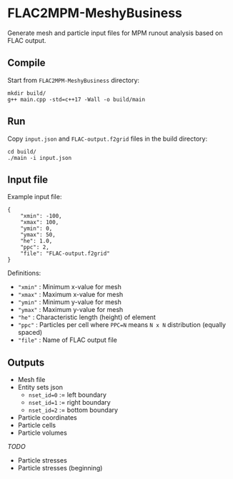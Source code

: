 # FLAC2MPM-MeshyBusiness
Generate mesh and particle input files for MPM runout analysis based on FLAC output. 

## Compile
Start from `FLAC2MPM-MeshyBusiness` directory:
```
mkdir build/
g++ main.cpp -std=c++17 -Wall -o build/main
```


## Run
Copy `input.json` and `FLAC-output.f2grid` files in the build directory:
```
cd build/
./main -i input.json
```

## Input file
Example input file:
```
{
    "xmin": -100,
    "xmax": 100,
    "ymin": 0,
    "ymax": 50,
    "he": 1.0,
    "ppc": 2,
    "file": "FLAC-output.f2grid"
}
```

Definitions:
* `"xmin"` : Minimum x-value for mesh
* `"xmax"` : Maximum x-value for mesh
* `"ymin"` : Minimum y-value for mesh
* `"ymax"` : Maximum y-value for mesh
* `"he"` : Characteristic length (height) of element
* `"ppc"` : Particles per cell where `PPC=N` means `N x N` distribution (equally spaced)
* `"file"` : Name of FLAC output file

## Outputs

* Mesh file
* Entity sets json
    * `nset_id=0` := left boundary
    * `nset_id=1` := right boundary
    * `nset_id=2` := bottom boundary
* Particle coordinates
* Particle cells
* Particle volumes

*TODO*
* Particle stresses
* Particle stresses (beginning)
